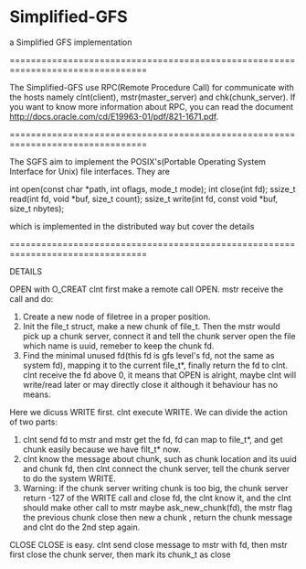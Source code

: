Simplified-GFS
================================================================================

a Simplified GFS implementation

================================================================================

The Simplified-GFS use RPC(Remote Procedure Call) for communicate with the hosts namely
clnt(client), mstr(master_server) and chk(chunk_server). If you want to know more information 
about RPC, you can read the document http://docs.oracle.com/cd/E19963-01/pdf/821-1671.pdf.

================================================================================

The SGFS aim to implement the POSIX's(Portable Operating System Interface for Unix) file
interfaces. They are

int open(const char *path, int oflags, mode_t mode);
int close(int fd);
ssize_t read(int fd, void *buf, size_t count);
ssize_t write(int fd, const void *buf, size_t nbytes);

which is implemented in the distributed way but cover the details

================================================================================

DETAILS

OPEN with O_CREAT
clnt first make a remote call OPEN.
mstr receive the call and do:
1. Create a new node of filetree in a proper position. 
2. Init the file_t struct, make a new chunk of file_t. Then the mstr would pick up a chunk server, connect it and tell the chunk server open the file which name is uuid, remeber to keep the chunk fd.
3. Find the minimal unused fd(this fd is gfs level's fd, not the same as system fd), mapping it to the current file_t*, finally return the fd to clnt. clnt receive the fd above 0, it means that OPEN is alright, maybe clnt will write/read later or may directly close it although it behaviour has no means.

Here we dicuss WRITE first.
clnt execute WRITE. We can divide the action of two parts:
1. clnt send fd to mstr and mstr get the fd, fd can map to file_t*, and get chunk easily because
    we have filt_t* now.
2. clnt know the message about chunk, such as chunk location and its uuid and chunk fd, 
    then clnt connect the chunk server, tell the chunk server to do the system WRITE.
3. Warning: if the chunk server writing chunk is too big, the chunk server return -127 of the 
    WRITE call and close fd, the clnt know it, and the clnt should make other call to mstr
    maybe ask_new_chunk(fd), the mstr flag the previous chunk close then new a chunk , return
    the chunk message and clnt do the 2nd step again.

CLOSE
CLOSE is easy. clnt send close message to mstr with fd, then mstr first close the chunk server,
then mark its chunk_t as close
